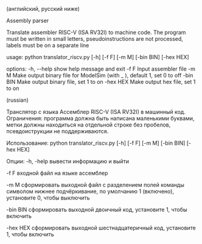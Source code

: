 (английский, русский ниже)

Assembly parser

Translate assembler RISC-V (ISA RV32I) to machine code. The program must be written in small letters, pseudoinstructions are not processed, labels must be on a separate line

usage: python translator_riscv.py [-h] [-f F] [-m M] [-bin BIN] [-hex HEX]

options:
  -h, --help  show help message and exit
  -f F        Input assembler file
  -m M        Make output binary file for ModelSim (with _ ), default 1, set 0 to off
  -bin BIN    Make output binary file, set 1 to on
  -hex HEX    Make output hex file, set 1 to on

(russian)

Транслятор с языка Ассемблер RISC-V (ISA RV32I) в машинный код. Ограничения: программа должна быть написана маленькими буквами, метки должны находиться на отдельной строке без пробелов, псевдоиструкции не поддерживаются.

Использование: python translator_riscv.py [-h] [-f F] [-m M] [-bin BIN] [-hex HEX]

Опции:
  -h, -help вывести информацию и выйти
  
  -f F      входной файл на языке ассемблер
  
  -m M      сформировать выходной файл с разделением полей команды символом нижнее подчёркивание, по умолчанию 1 (включено), установите 0, чтобы выключить
  
  -bin BIN  сформировать выходной двоичный код, установите 1, чтобы включить
  
  -hex HEX  сформировать выходной шестнадцатеричный код, установите 1, чтобы включить

